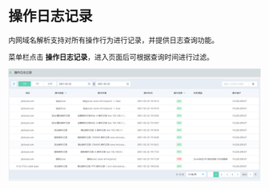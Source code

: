 # 操作日志记录

内网域名解析支持对所有操作行为进行记录，并提供日志查询功能。

菜单栏点击 **操作日志记录**，进入页面后可根据查询时间进行过滤。

![img](../../../../image/privatezone/auditlog.png)
